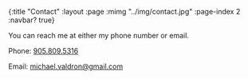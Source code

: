 {:title "Contact"
 :layout :page
 :mimg "../img/contact.jpg"
 :page-index 2
 :navbar? true}

You can reach me at either my phone number or email.

Phone: [905.809.5316](tel:905.809.5316)

Email: [michael.valdron@gmail.com](mailto:michael.valdron@gmail.com)